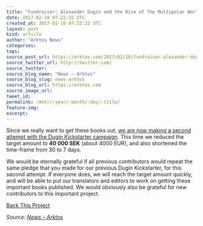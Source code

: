 ```yaml
---
title: "Fundraiser: Alexander Dugin and the Rise of The Multipolar World"
date: 2017-02-10 07:22:32 UTC
created_at: 2017-02-10 07:22:32 UTC
layout: post
kind: article
author: "Arktos News"
categories: 
tags: 
source_post_url: https://arktos.com/2017/02/10/fundraiser-alexander-dugin-and-the-rise-of-the-multipolar-world/
source_twitter_url: http://twitter.com/
source_twitter: 
source_blog_name: "News – Arktos"
source_blog_slug: news-arktos
source_blog_url: https://arktos.com
source_image_url: 
tweet_id:
permalink: /mntr/:year/:month/:day/:title/
feature-img: 
excerpt:
---
```

<p>Since we really want to get these books out, <a href="https://www.kickstarter.com/projects/motpol/alexander-dugin-and-the-rise-of-the-fourth-politic">we are now making a second attempt with the Dugin Kickstarter campaign</a>. This time we reduced the target amount to <strong>40 000 SEK</strong> (about 4000 EUR), and also shortened the time-frame from 30 to 7 days.</p>
<p>We would be eternally grateful if all previous contributors would repeat the same pledge that you made for our previous Dugin Kickstarter, for this second attempt. If everyone does, we will reach the target amount quickly, and will be able to put our translators and editors to work on getting these important books published. We would obviously also be grateful for new contributors to this important project.</p>
<p><a href="https://www.kickstarter.com/projects/motpol/alexander-dugin-and-the-rise-of-the-fourth-politic">Back This Project</a></p><div class="">
    <i>Source: <a href="https://arktos.com">News – Arktos</a></i>
</div>
